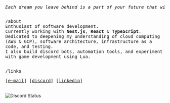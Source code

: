 <div align="center">

<pre><i>Each dream you leave behind is a part of your future that will no longer exist.</i></pre>

<h2></h2>

<div align="left"> 
  <samp>/about</samp>
  <div>
    <samp>
Enthusiast of software development. <br>
Currently working with <b>Nest.js</b>, <b>React</b> & <b>TypeScript</b>. <br>
Dedicated to deepening my understanding of cloud computing (AWS & GCP), software architecture, infrastructure as a code, and testing. <br>
I also build discord bots, automation tools, and experiment with game development using Lua.
    </samp>
  </div>
</div>

<h2></h2>

<div align="left"> 
  <samp>/links</samp>

  <p align="left">
    <samp>
      [<a href="mailto:nathan.ferreiira.devgmail.com" target="_blank">e-mail</a>]
      [<a href="https://discord.com/users/457725135940616202" target="_blank">discord</a>]
      [<a href="https://www.linkedin.com/in/devnahtan" target="_blank">linkedin</a>]
    </samp>
  </p>
</div>
<br>
</div>
<a href="https://discord.com/users/457725135940616202" target="_blank">
 <img align="left" alt="Discord Status" src="https://lanyard.cnrad.dev/api/457725135940616202?hideDecoration=true&idleMessage=Probably%20coding%20something">
</a>
